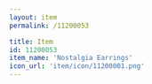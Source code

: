 ```yaml
---
layout: item
permalink: /11200053

title: Item
id: 11200053
item_name: 'Nostalgia Earrings'
icon_url: 'item/icon/11200001.png'
---
```

